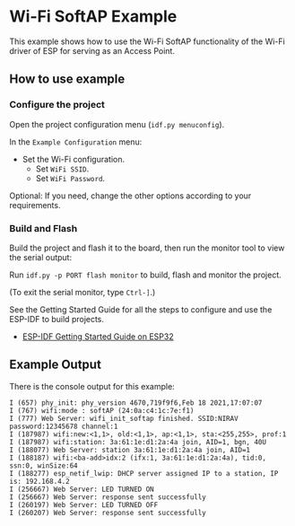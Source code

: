 # Wi-Fi SoftAP Example

This example shows how to use the Wi-Fi SoftAP functionality of the Wi-Fi driver of ESP for serving as an Access Point.

## How to use example

### Configure the project

Open the project configuration menu (`idf.py menuconfig`). 

In the `Example Configuration` menu:

* Set the Wi-Fi configuration.
    * Set `WiFi SSID`.
    * Set `WiFi Password`.

Optional: If you need, change the other options according to your requirements.

### Build and Flash

Build the project and flash it to the board, then run the monitor tool to view the serial output:

Run `idf.py -p PORT flash monitor` to build, flash and monitor the project.

(To exit the serial monitor, type ``Ctrl-]``.)

See the Getting Started Guide for all the steps to configure and use the ESP-IDF to build projects.

* [ESP-IDF Getting Started Guide on ESP32](https://docs.espressif.com/projects/esp-idf/en/latest/esp32/get-started/index.html)

## Example Output

There is the console output for this example:

```
I (657) phy_init: phy_version 4670,719f9f6,Feb 18 2021,17:07:07
I (767) wifi:mode : softAP (24:0a:c4:1c:7e:f1)
I (777) Web Server: wifi_init_softap finished. SSID:NIRAV password:12345678 channel:1
I (187987) wifi:new:<1,1>, old:<1,1>, ap:<1,1>, sta:<255,255>, prof:1
I (187987) wifi:station: 3a:61:1e:d1:2a:4a join, AID=1, bgn, 40U
I (188077) Web Server: station 3a:61:1e:d1:2a:4a join, AID=1
I (188187) wifi:<ba-add>idx:2 (ifx:1, 3a:61:1e:d1:2a:4a), tid:0, ssn:0, winSize:64
I (188277) esp_netif_lwip: DHCP server assigned IP to a station, IP is: 192.168.4.2
I (256667) Web Server: LED TURNED ON
I (256667) Web Server: response sent successfully
I (260197) Web Server: LED TURNED OFF
I (260207) Web Server: response sent successfully
```

